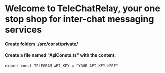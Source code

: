 # Welcome to TeleChatRelay, your one stop shop for inter-chat messaging services

#### Create folders ./src/const/private/
#### Create a file named "ApiConsts.ts" with the content:
`export const TELEGRAM_API_KEY = "YOUR_API_KEY_HERE"`
